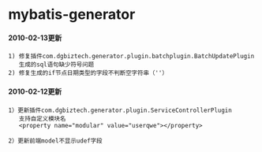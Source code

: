 # mybatis-generator

#### 2010-02-13更新
    1) 修复插件com.dgbiztech.generator.plugin.batchplugin.BatchUpdatePlugin
       生成的sql语句缺少符号问题
    2) 修复生成的if节点日期类型的字段不判断空字符串（''）

#### 2010-02-12更新
    1）更新插件com.dgbiztech.generator.plugin.ServiceControllerPlugin
       支持自定义模块名
       <property name="modular" value="userqwe"></property>
    
    2）更新前端model不显示udef字段